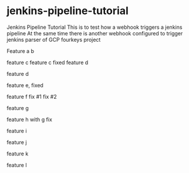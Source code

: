 # jenkins-pipeline-tutorial
Jenkins Pipeline Tutorial
 This is to test how a webhook triggers a jenkins pipeline
 At the same time there is another webhook configured to trigger jenkins parser of GCP fourkeys project 

Feature a
b

feature c
feature c fixed
feature d

feature d

feature e, fixed

feature f
fix #1
fix #2

feature g


feature h with g fix

feature i

feature j

feature k

feature l
